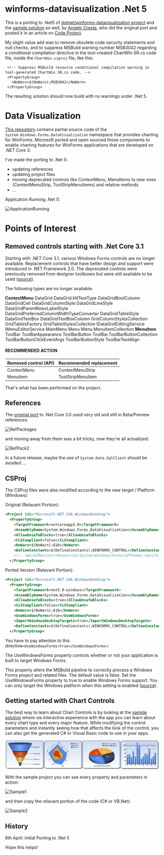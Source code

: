 # winforms-datavisualization .Net 5
 This is a porting to .Net5 of [dotnet/winforms-datavisualization project](https://github.com/dotnet/winforms-datavisualization) and the [sample solution](https://github.com/AngeloCresta/winforms-datavisualization-net5/tree/main/sample) as well, by [Angelo Cresta](https://github.com/AngeloCresta), who did the original port and posted it in an article on [Code Project](https://www.codeproject.com/Articles/5300595/Winforms-datavisualization-NET-5).

 My slight value add was to remove obsolete code security statements and null checks, and to suppress MSBuild warning number MSB3042 regarding a conditional compilation directive in the tool-created ChartWin SR.cs code file, inside the `ChartWin.csproj` file, like this:

 ```
  <!-- Suppress MSBuild resource conditional compilation warning in tool-generated ChartWin SR.cs code. -->
  <PropertyGroup>
    <NoWarn>$(NoWarn);MSB3042</NoWarn>
  </PropertyGroup>
 ```
 
The resulting solution should now build with no warnings under .Net 5.

# Data Visualization
[This repository](https://github.com/AngeloCresta/winforms-datavisualization-net5) contains partial source code of the `System.Windows.Forms.DataVisualization` namespace that provides charting for WinForms. 
Microsoft ported and open sourced those components to enable charting features for WinForms applications that are developed on .NET Core 3.

I've made the porting to .Net 5:
- updating references
- updating project files
- moving deprecated controls like ContextMenu, MenuItems to new ones (ContextMenuStrip, ToolStripMenuItems) and relative methods
- ...

Application Running .Net 5:

![ApplicationRunning](https://user-images.githubusercontent.com/12256319/115564835-2480c380-a2b9-11eb-9d32-879855f5f4c3.PNG)

# Points of Interest

## Removed controls starting with .Net Core 3.1
Starting with .NET Core 3.1, various Windows Forms controls are no longer available. Replacement controls that have better design and support were introduced in .NET Framework 2.0. The deprecated controls were previously removed from designer toolboxes but were still available to be used ([source](https://docs.microsoft.com/en-us/dotnet/core/compatibility/3.1)).

The following types are no longer available:

**ContextMenu**
DataGrid
DataGrid.HitTestType
DataGridBoolColumn
DataGridCell
DataGridColumnStyle
DataGridLineStyle
DataGridParentRowsLabelStyle
DataGridPreferredColumnWidthTypeConverter
DataGridTableStyle
DataGridTextBox
DataGridTextBoxColumn
GridColumnStylesCollection
GridTablesFactory
GridTableStylesCollection
IDataGridEditingService
IMenuEditorService
MainMenu
Menu
Menu.MenuItemCollection
**MenuItem**
ToolBar
ToolBarAppearance
ToolBarButton
ToolBar.ToolBarButtonCollection
ToolBarButtonClickEventArgs
ToolBarButtonStyle
ToolBarTextAlign

#### RECOMMENDED ACTION
Removed control (API)|Recommended replacement
---------------------|-----------------------
ContextMenu|ContextMenuStrip	
MenuItem|ToolStripMenuItem	

That's what has been performed on the project.

## References
The [original port](https://github.com/dotnet/winforms-datavisualization) to .Net Core 3.0 used very old and still in Beta/Preview references:

![RefPackages](https://user-images.githubusercontent.com/12256319/115697948-60bd2e00-a364-11eb-96a3-4de0586dc830.PNG)

and moving away from them was a bit tricky, now they're all actualized:

![RefPack2](https://user-images.githubusercontent.com/12256319/115698475-f1940980-a364-11eb-8a2f-fa5782250268.PNG)

In a future release, maybe the use of `System.Data.SqlClient` should be avoided ...

## CSProj
The CSProj files were also modified according to the new target / Platform (Windows):

Original (Relavant Portion):
```xml
<Project Sdk="Microsoft.NET.Sdk.WindowsDesktop">
  <PropertyGroup>
    <TargetFramework>netcoreapp3.0</TargetFramework>
    <AssemblyName>System.Windows.Forms.DataVisualization</AssemblyName>
    <AllowUnsafeBlocks>true</AllowUnsafeBlocks>
    <CLSCompliant>false</CLSCompliant>
    <NoWarn>$(NoWarn);618</NoWarn>
    <DefineConstants>$(DefineConstants);WINFORMS_CONTROL</DefineConstants>
    <!-- <Win32Manifest>Resources\System\Windows\Forms\XPThemes.manifest</Win32Manifest> -->
  </PropertyGroup>
  ```
  
Ported Version (Relavant Portion):
```xml
<Project Sdk="Microsoft.NET.Sdk.WindowsDesktop">
  <PropertyGroup>
    <TargetFramework>net5.0-windows</TargetFramework>
    <AssemblyName>System.Windows.Forms.DataVisualization</AssemblyName>
    <AllowUnsafeBlocks>true</AllowUnsafeBlocks>
    <CLSCompliant>false</CLSCompliant>
    <NoWarn>$(NoWarn);618</NoWarn>
    <UseWindowsForms>true</UseWindowsForms>
    <ImportWindowsDesktopTargets>true</ImportWindowsDesktopTargets>
    <DefineConstants>$(DefineConstants);WINFORMS_CONTROL</DefineConstants>
  </PropertyGroup>
```

You have to pay attention to this directive`<UseWindowsForms>true</UseWindowsForms>`:

The UseWindowsForms property controls whether or not your application is built to target Windows Forms. 

This property alters the MSBuild pipeline to correctly process a Windows Forms project and related files. The default value is false. Set the UseWindowsForms property to true to enable Windows Forms support. You can only target the Windows platform when this setting is enabled ([source](https://docs.microsoft.com/en-us/dotnet/core/project-sdk/msbuild-props-desktop#usewindowsforms)).
    
## Getting started with Chart Controls
The best way to learn about Chart Controls is by looking at the [sample solution](https://github.com/AngeloCresta/winforms-datavisualization-net5/tree/main/sample) where via interactive experience with the app you can learn about every chart type and every major feature. While modifying the control parameters and instantly seeing how that affects the look of the control, you can also get the generated C# or Visual Basic code to use in your apps.

![Chart Controls](sample-screenshot.png)

With the sample project you can see every property and parameters in action:

![Sample1](https://user-images.githubusercontent.com/12256319/115695599-3cf8e880-a362-11eb-920f-c412780baa03.PNG)

and then copy the relavant portion of the code (C# or VB.Net):

![Sample2](https://user-images.githubusercontent.com/12256319/115695886-729dd180-a362-11eb-9662-3981e1072dd6.PNG)


## History
8th April: Initial Porting to .Net 5

Hope this helps!
